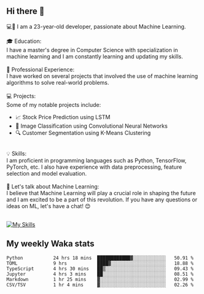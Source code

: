 ## Hi there 👋

💻🤖 I am a 23-year-old developer, passionate about Machine Learning.</br>

🎓 Education:</br>
I have a master's degree in Computer Science with specialization in machine learning and I am constantly learning and updating my skills.
</br></br>
💼 Professional Experience:</br>
I have worked on several projects that involved the use of machine learning algorithms to solve real-world problems.
</br></br>
💻 Projects:</br>
Some of my notable projects include:
</br>
- 📈 Stock Price Prediction using LSTM</br>
- 🤖 Image Classification using Convolutional Neural Networks</br>
- 🔍 Customer Segmentation using K-Means Clustering</br>
</br>
💡 Skills:</br>
I am proficient in programming languages such as Python, TensorFlow, PyTorch, etc. I also have experience with data preprocessing, feature selection and model evaluation.
</br></br>
💬 Let's talk about Machine Learning:</br>
I believe that Machine Learning will play a crucial role in shaping the future and I am excited to be a part of this revolution. If you have any questions or ideas on ML, let's have a chat! 😊
</br></br>

[![My Skills](https://skillicons.dev/icons?i=html,css,docker,express,figma,firebase,graphql,nodejs,react,ts,vue,py,pytorch)](https://skillicons.dev)

## My weekly Waka stats

<!--START_SECTION:waka-->

```text
Python           24 hrs 18 mins  ████████████▓░░░░░░░░░░░░   50.91 %
TOML             9 hrs           ████▓░░░░░░░░░░░░░░░░░░░░   18.88 %
TypeScript       4 hrs 30 mins   ██▒░░░░░░░░░░░░░░░░░░░░░░   09.43 %
Jupyter          4 hrs 3 mins    ██░░░░░░░░░░░░░░░░░░░░░░░   08.51 %
Markdown         1 hr 25 mins    ▓░░░░░░░░░░░░░░░░░░░░░░░░   02.99 %
CSV/TSV          1 hr 4 mins     ▓░░░░░░░░░░░░░░░░░░░░░░░░   02.26 %
```

<!--END_SECTION:waka-->
